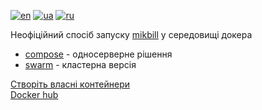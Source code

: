[![en](https://img.shields.io/badge/lang-en-red.svg)](https://github.com/Nekkoy/docker_mikbill/blob/main/README.md)
[![ua](https://img.shields.io/badge/lang-ua-yellow.svg)](https://github.com/Nekkoy/docker_mikbill/blob/main/README.ua.md)
[![ru](https://img.shields.io/badge/lang-ru-blue.svg)](https://github.com/Nekkoy/docker_mikbill/blob/main/README.ru.md)

Неофіційний спосіб запуску [mikbill](https://mikbill.pro) у середовищі докера

+ [compose](compose/README.ua.md) - односерверне рішення
+ [swarm](swarm/README.ua.md) - кластерна версія

[Створіть власні контейнери](https://github.com/Nekkoy/docker_mikbill_containers)<br>
[Docker hub](https://hub.docker.com/repositories/nekkoy)
